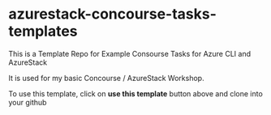 # azurestack-concourse-tasks-templates
This is a Template Repo for Example Consourse Tasks for Azure CLI and AzureStack


It is used for my basic Concourse / AzureStack Workshop.

To use this template, click on **use this template** button above and clone into your github

